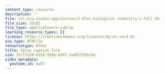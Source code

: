 ```yaml
---
content_type: resource
description: ''
file: /ol-ocw-studio-app/courses/5-07sc-biological-chemistry-i-fall-2013/35cf7c686150588bbd9f2ad02f355c0d_56vQ0S2eAjw.vtt
file_size: 35102
file_type: application/x-subrip
learning_resource_types: []
license: https://creativecommons.org/licenses/by-nc-sa/4.0/
ocw_type: OCWFile
resourcetype: Other
title: 3play caption file
uid: 35cf7c68-6150-588b-bd9f-2ad02f355c0d
video_metadata:
  youtube_id: null
---
```

